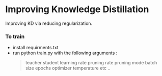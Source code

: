 # Improving Knowledge Distillation
Improving KD via reducing regularization.


### To train


+ install requirments.txt <br/>
+ run python train.py with the following arguments : <br/>
  > teacher
  > student
  > learning rate
  > pruning rate
  > pruning mode
  > batch size
  > epochs
  > optimizer
  > temperature
  > etc ..
  

   

